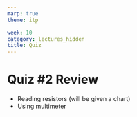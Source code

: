 ```yaml
---
marp: true
theme: itp

week: 10
category: lectures_hidden
title: Quiz 
---
```


<!-- headingDivider: 2 -->

# Quiz #2 Review

* Reading resistors (will be given a chart)
* Using multimeter
